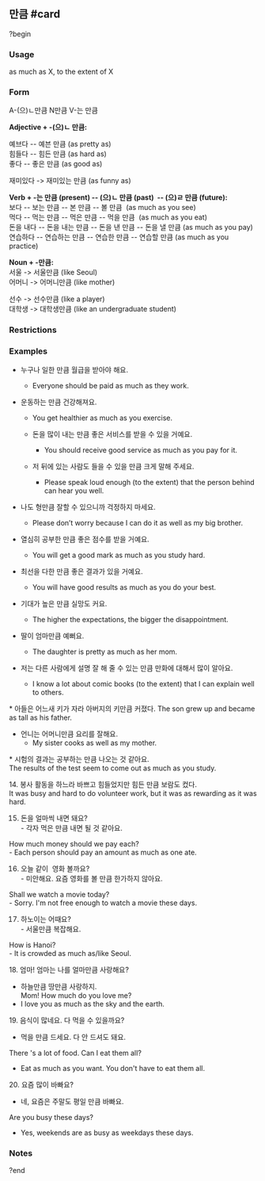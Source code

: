 ## 만큼 #card
?begin
### Usage
as much as X, to the extent of X
### Form
A-(으)ㄴ만큼
N만큼
V-는 만큼

**Adjective + -(으)ㄴ 만큼:**  

예브다 -- 예븐 만큼 (as pretty as)  
힘들다 -- 힘든 만큼 (as hard as)  
좋다 -- 좋은 만큼 (as good as)

재미있다 -> 재미있는 만큼 (as funny as)  
  
**Verb + -는 만큼 (present) -- (으)ㄴ 만큼 (past)  -- (으)ㄹ 만큼 (future):**  
보다 -- 보는 만큼 -- 본 만큼 -- 볼 만큼  (as much as you see)  
먹다 -- 먹는 만큼 -- 먹은 만큼 -- 먹을 만큼  (as much as you eat)  
돈을 내다 -- 돈을 내는 만큼 -- 돈을 낸 만큼 -- 돈을 낼 만큼 (as much as you pay)  
연습하다 -- 연습하는 만큼 -- 연습한 만큼 -- 연습할 만큼 (as much as you practice)  
  

**Noun + -만큼:**  
서울 -> 서울만큼 (like Seoul)  
어머니 -> 어머니만큼 (like mother)

선수 -> 선수만큼 (like a player)  
대학생 -> 대학생만큼 (like an undergraduate student)
### Restrictions
### Examples
* 누구나 일한 만큼 월급을 받아야 해요.
	* Everyone should be paid as much as they work.

* 운동하는 만큼 건강해져요.
	* You get healthier as much as you exercise.

  * 돈을 많이 내는 만큼 좋은 서비스를 받을 수 있을 거예요.
	  * You should receive good service as much as you pay for it.

  * 저 뒤에 있는 사람도 들을 수 있을 만큼 크게 말해 주세요.
	  * Please speak loud enough (to the extent) that the person behind can hear you well.

* 나도 형만큼 잘할 수 있으니까 걱정하지 마세요.
	* Please don’t worry because I can do it as well as my big brother.

* 열심히 공부한 만큼 좋은 점수를 받을 거예요.
	* You will get a good mark as much as you study hard.

*  최선을 다한 만큼 좋은 결과가 있을 거예요.
	* You will have good results as much as you do your best.

* 기대가 높은 만큼 실망도 커요.
	* The higher the expectations, the bigger the disappointment.

* 딸이 엄마만큼 예뻐요.
	* The daughter is pretty as much as her mom.

* 저는 다른 사람에게 설명 잘 해 줄 수 있는 만큼 만화에 대해서 많이 알아요.
	* I know a lot about comic books (to the extent) that I can explain well to others.  
  
* 아들은 어느새 키가 자라 아버지의 키만큼 커졌다. 
	The son grew up and became as tall as his father.

* 언니는 어머니만큼 요리를 잘해요.
	* My sister cooks as well as my mother.

* 시험의 결과는 공부하는 만큼 나오는 것 같아요.  
The results of the test seem to come out as much as you study.  

  

14. 봉사 활동을 하느라 바쁘고 힘들었지만 힘든 만큼 보람도 컸다.  
It was busy and hard to do volunteer work, but it was as rewarding as it was hard.

  

15. 돈을 얼마씩 내면 돼요?  
- 각자 먹은 만큼 내면 될 것 같아요.

How much money should we pay each?  
- Each person should pay an amount as much as one ate.

  
16. 오늘 같이  영화 볼까요?  
- 미안해요. 요즘 영화를 볼 만큼 한가하지 않아요.

Shall we watch a movie today?   
- Sorry. I'm not free enough to watch a movie these days. 

  

17. 하노이는 어때요?  
- 서울만큼 복잡해요. 

How is Hanoi?  
- It is crowded as much as/like Seoul. 

  

18. 엄마! 엄마는 나를 얼마만큼 사랑해요?  
- 하늘만큼 땅만큼 사랑하지.  
Mom! How much do you love me?  
- I love you as much as the sky and the earth. 

  

19. 음식이 많네요. 다 먹을 수 있을까요?

- 먹을 만큼 드세요. 다 안 드셔도 돼요.

There 's a lot of food. Can I eat them all?

- Eat as much as you want. You don't have to eat them all. 

  

20. 요즘 많이 바빠요? 

- 네, 요즘은 주말도 평일 만큼 바빠요.

Are you busy these days?

- Yes, weekends are as busy as weekdays these days.
### Notes
?end
